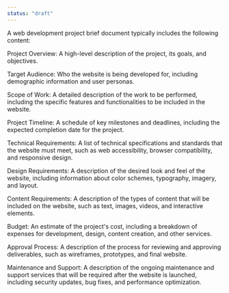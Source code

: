 ```yaml
---
status: "draft"
---
```


A web development project brief document typically includes the following content:

Project Overview: A high-level description of the project, its goals, and objectives.

Target Audience: Who the website is being developed for, including demographic information and user personas.

Scope of Work: A detailed description of the work to be performed, including the specific features and functionalities to be included in the website.

Project Timeline: A schedule of key milestones and deadlines, including the expected completion date for the project.

Technical Requirements: A list of technical specifications and standards that the website must meet, such as web accessibility, browser compatibility, and responsive design.

Design Requirements: A description of the desired look and feel of the website, including information about color schemes, typography, imagery, and layout.

Content Requirements: A description of the types of content that will be included on the website, such as text, images, videos, and interactive elements.

Budget: An estimate of the project's cost, including a breakdown of expenses for development, design, content creation, and other services.

Approval Process: A description of the process for reviewing and approving deliverables, such as wireframes, prototypes, and final website.

Maintenance and Support: A description of the ongoing maintenance and support services that will be required after the website is launched, including security updates, bug fixes, and performance optimization.
